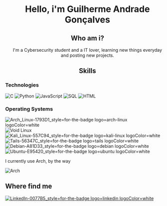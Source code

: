 <div>
        <ul align="center">
                <h1>Hello, i'm Guilherme Andrade Gonçalves</h1>
</div>
                
<div>
        <ul align="center">
                <h2>Who am i?</h2>
                <p>
                        I'm a Cybersecurity student and a IT lover, learning new things everyday and posting new projects.
                </p>
</div>

<div>
        <ul align="center">
                <h2>Skills</h2>
</div>

<div>
        <h3>Technologies</h3>
        
![C](https://img.shields.io/badge/C-00599C?style=for-the-badge&logo=c&logoColor=white)
![Python](https://img.shields.io/badge/Python-3776AB?style=for-the-badge&logo=python&logoColor=white)
![JavaScript](https://img.shields.io/badge/JavaScript-F7DF1E?style=for-the-badge&logo=javascript&logoColor=black)
![SQL](https://img.shields.io/badge/SQL-004170?style=for-the-badge&logo=mysql&logoColor=white)
![HTML](https://img.shields.io/badge/HTML-5E5B5D?style=for-the-badge&logo=html5&logoColor=white)



</div>
        <h3>Operating Systems</h3>

![Arch_Linux-1793D1_style=for-the-badge logo=arch-linux logoColor=white](https://github.com/Shinsuki/Shinsuki/assets/160244227/da3ce3be-87fc-4611-82bc-c0199c9cb8da)
![Void Linux](https://img.shields.io/badge/Void%20Linux-478061.svg?style=for-the-badge&logo=Void-Linux&logoColor=white)
![Kali_Linux-557C94_style=for-the-badge logo=kali-linux logoColor=white](https://github.com/Shinsuki/Shinsuki/assets/160244227/b130c9a1-1a3a-4b02-b5d7-cf3d47db5607)
![Tails-56347C_style=for-the-badge logo=tails logoColor=white](https://github.com/Shinsuki/Shinsuki/assets/160244227/d6dd65f9-687a-4bc7-aecc-1ae7bee64153)
![Debian-A81D33_style=for-the-badge logo=debian logoColor=white](https://github.com/Shinsuki/Shinsuki/assets/160244227/8d9ec2b3-5770-41aa-8750-ac85500976f1)
![Ubuntu-E95420_style=for-the-badge logo=ubuntu logoColor=white](https://github.com/Shinsuki/Shinsuki/assets/160244227/811d9c4b-97cc-420b-851b-d1aabe6858b1)
<p>
        I currently use Arch, by the way
        
![Arch](https://github.com/user-attachments/assets/736bc7f3-f0ad-4893-84f5-bac247885cff)


</p>
</div>

<div>
        <h2>Where find me</h2>

[![LinkedIn-0077B5_style=for-the-badge logo=linkedin logoColor=white](https://github.com/Shinsuki/Shinsuki/assets/160244227/dcad2d54-9c09-4f37-bf1f-f9066c6bee29)](https://www.linkedin.com/in/guilherme-andrade-gonçalves-aa3a0b27a/)
</div>
